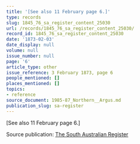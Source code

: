 ```yaml
---
title: '[See also 11 February page 6.]'
type: records
slug: 1845_76_sa_register_content_25030
url: /records/1845_76_sa_register_content_25030/
record_id: 1845_76_sa_register_content_25030
date: '1873-02-03'
date_display: null
volume: null
issue_number: null
page: '6'
article_type: other
issue_reference: 3 February 1873, page 6
people_mentioned: []
places_mentioned: []
topics:
- reference
source_document: 1985-87_Northern__Argus.md
publication_slug: sa-register
---
```


[See also 11 February page 6.]

Source publication: [The South Australian Register](/publications/sa-register/)
